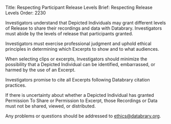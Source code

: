 Title: Respecting Participant Release Levels
Brief: Respecting Release Levels
Order: 2230

Investigators understand that Depicted Individuals may grant different levels of Release to share their recordings and data with Databrary.
Investigators must abide by the levels of release that participants granted.

Investigators must exercise professional judgment and uphold ethical principles in determining which Excerpts to show and to what audiences.

When selecting clips or excerpts, Investigators should minimize the possibility that a Depicted Individual can be identified, embarrassed, or harmed by the use of an Excerpt.

Investigators promise to cite all Excerpts following Databrary citation practices.

If there is uncertainty about whether a Depicted Individual has granted Permission To Share or Permission to Excerpt, those Recordings or Data must not be shared, viewed, or distributed.

Any problems or questions should be addressed to ethics@databrary.org.

